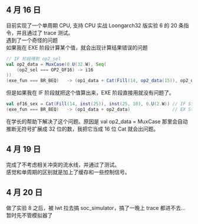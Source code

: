 ## 4 月 16 日
目前实现了一个单周期 CPU, 支持 CPU 实战 Loongarch32 版实验 6 的 20 条指令，并且通过了 trace 测试。  
遇到了一个奇怪的问题  
如果我在 EXE 阶段计算某个值，就会出现计算结果错误的问题  
```scala
// IF 阶段得到 op2_sel
val op2_data = MuxCase(0.U(32.W), Seq(
    (op2_sel === OP2_OF16) -> i16
))
(exe_fun === BR_BEQ)   -> (op1_data + Cat(Fill(14, op2_data(15)), op2_data, 0.U(2.W)))
```
但是如果我在 IF 阶段就把这个值算出来，EXE 阶段直接用就没有问题了。
```scala
val of16_sex = Cat(Fill(14, inst(25)), inst(25, 10), 0.U(2.W)) // IF Stage
(exe_fun === BR_BEQ)   -> (op1_data + op2_data)                // EX Stage
```

在学长的帮助下解决了这个问题。原因是 val op2_data = MuxCase 那里会自动推断无符号扩展成 32 位的数，我把它当成 16 位 Cat 就会出问题。


## 4 月 19 日
完成了不考虑相关冲突的流水线，并通过了测试。  
感觉和单周期的区别就是加上了缓存和一些控制信号。

## 4 月 20 日
做了实验 8 之后，被 lwt 拉去搞 soc_simulator，搞了一晚上 trace 都进不去... 暂时先不管模拟器了